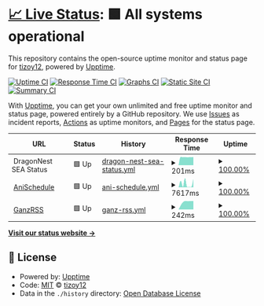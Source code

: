 # [📈 Live Status](https://tizoy12.github.io/GanzPinger/): <!--live status--> **🟩 All systems operational**

This repository contains the open-source uptime monitor and status page for [tizoy12](https://demo.upptime.js.org), powered by [Upptime](https://github.com/upptime/upptime).

[![Uptime CI](https://github.com/tizoy12/GanzPinger/workflows/Uptime%20CI/badge.svg)](https://github.com/tizoy12/GanzPinger/actions?query=workflow%3A%22Uptime+CI%22)
[![Response Time CI](https://github.com/tizoy12/GanzPinger/workflows/Response%20Time%20CI/badge.svg)](https://github.com/tizoy12/GanzPinger/actions?query=workflow%3A%22Response+Time+CI%22)
[![Graphs CI](https://github.com/tizoy12/GanzPinger/workflows/Graphs%20CI/badge.svg)](https://github.com/tizoy12/GanzPinger/actions?query=workflow%3A%22Graphs+CI%22)
[![Static Site CI](https://github.com/tizoy12/GanzPinger/workflows/Static%20Site%20CI/badge.svg)](https://github.com/tizoy12/GanzPinger/actions?query=workflow%3A%22Static+Site+CI%22)
[![Summary CI](https://github.com/tizoy12/GanzPinger/workflows/Summary%20CI/badge.svg)](https://github.com/tizoy12/GanzPinger/actions?query=workflow%3A%22Summary+CI%22)

With [Upptime](https://upptime.js.org), you can get your own unlimited and free uptime monitor and status page, powered entirely by a GitHub repository. We use [Issues](https://github.com/tizoy12/GanzPinger/issues) as incident reports, [Actions](https://github.com/tizoy12/GanzPinger/actions) as uptime monitors, and [Pages](https://demo.upptime.js.org) for the status page.

<!--start: status pages-->
<!-- This summary is generated by Upptime (https://github.com/upptime/upptime) -->
<!-- Do not edit this manually, your changes will be overwritten -->
<!-- prettier-ignore -->
| URL | Status | History | Response Time | Uptime |
| --- | ------ | ------- | ------------- | ------ |
| <img alt="" src="https://favicons.githubusercontent.com/null" height="13"> DragonNest SEA Status | 🟩 Up | [dragon-nest-sea-status.yml](https://github.com/tizoy12/GanzPinger/commits/HEAD/history/dragon-nest-sea-status.yml) | <details><summary><img alt="Response time graph" src="./graphs/dragon-nest-sea-status/response-time-week.png" height="20"> 201ms</summary><br><a href="https://tizoy12.github.io/GanzPinger/history/dragon-nest-sea-status"><img alt="Response time 201" src="https://img.shields.io/endpoint?url=https%3A%2F%2Fraw.githubusercontent.com%2Ftizoy12%2FGanzPinger%2FHEAD%2Fapi%2Fdragon-nest-sea-status%2Fresponse-time.json"></a><br><a href="https://tizoy12.github.io/GanzPinger/history/dragon-nest-sea-status"><img alt="24-hour response time 201" src="https://img.shields.io/endpoint?url=https%3A%2F%2Fraw.githubusercontent.com%2Ftizoy12%2FGanzPinger%2FHEAD%2Fapi%2Fdragon-nest-sea-status%2Fresponse-time-day.json"></a><br><a href="https://tizoy12.github.io/GanzPinger/history/dragon-nest-sea-status"><img alt="7-day response time 201" src="https://img.shields.io/endpoint?url=https%3A%2F%2Fraw.githubusercontent.com%2Ftizoy12%2FGanzPinger%2FHEAD%2Fapi%2Fdragon-nest-sea-status%2Fresponse-time-week.json"></a><br><a href="https://tizoy12.github.io/GanzPinger/history/dragon-nest-sea-status"><img alt="30-day response time 201" src="https://img.shields.io/endpoint?url=https%3A%2F%2Fraw.githubusercontent.com%2Ftizoy12%2FGanzPinger%2FHEAD%2Fapi%2Fdragon-nest-sea-status%2Fresponse-time-month.json"></a><br><a href="https://tizoy12.github.io/GanzPinger/history/dragon-nest-sea-status"><img alt="1-year response time 201" src="https://img.shields.io/endpoint?url=https%3A%2F%2Fraw.githubusercontent.com%2Ftizoy12%2FGanzPinger%2FHEAD%2Fapi%2Fdragon-nest-sea-status%2Fresponse-time-year.json"></a></details> | <details><summary><a href="https://tizoy12.github.io/GanzPinger/history/dragon-nest-sea-status">100.00%</a></summary><a href="https://tizoy12.github.io/GanzPinger/history/dragon-nest-sea-status"><img alt="All-time uptime 100.00%" src="https://img.shields.io/endpoint?url=https%3A%2F%2Fraw.githubusercontent.com%2Ftizoy12%2FGanzPinger%2FHEAD%2Fapi%2Fdragon-nest-sea-status%2Fuptime.json"></a><br><a href="https://tizoy12.github.io/GanzPinger/history/dragon-nest-sea-status"><img alt="24-hour uptime 100.00%" src="https://img.shields.io/endpoint?url=https%3A%2F%2Fraw.githubusercontent.com%2Ftizoy12%2FGanzPinger%2FHEAD%2Fapi%2Fdragon-nest-sea-status%2Fuptime-day.json"></a><br><a href="https://tizoy12.github.io/GanzPinger/history/dragon-nest-sea-status"><img alt="7-day uptime 100.00%" src="https://img.shields.io/endpoint?url=https%3A%2F%2Fraw.githubusercontent.com%2Ftizoy12%2FGanzPinger%2FHEAD%2Fapi%2Fdragon-nest-sea-status%2Fuptime-week.json"></a><br><a href="https://tizoy12.github.io/GanzPinger/history/dragon-nest-sea-status"><img alt="30-day uptime 100.00%" src="https://img.shields.io/endpoint?url=https%3A%2F%2Fraw.githubusercontent.com%2Ftizoy12%2FGanzPinger%2FHEAD%2Fapi%2Fdragon-nest-sea-status%2Fuptime-month.json"></a><br><a href="https://tizoy12.github.io/GanzPinger/history/dragon-nest-sea-status"><img alt="1-year uptime 100.00%" src="https://img.shields.io/endpoint?url=https%3A%2F%2Fraw.githubusercontent.com%2Ftizoy12%2FGanzPinger%2FHEAD%2Fapi%2Fdragon-nest-sea-status%2Fuptime-year.json"></a></details>
| <img alt="" src="https://favicons.githubusercontent.com/anischedule.ganzbot.repl.co" height="13"> [AniSchedule](https://AniSchedule.ganzbot.repl.co) | 🟩 Up | [ani-schedule.yml](https://github.com/tizoy12/GanzPinger/commits/HEAD/history/ani-schedule.yml) | <details><summary><img alt="Response time graph" src="./graphs/ani-schedule/response-time-week.png" height="20"> 7617ms</summary><br><a href="https://tizoy12.github.io/GanzPinger/history/ani-schedule"><img alt="Response time 7617" src="https://img.shields.io/endpoint?url=https%3A%2F%2Fraw.githubusercontent.com%2Ftizoy12%2FGanzPinger%2FHEAD%2Fapi%2Fani-schedule%2Fresponse-time.json"></a><br><a href="https://tizoy12.github.io/GanzPinger/history/ani-schedule"><img alt="24-hour response time 7617" src="https://img.shields.io/endpoint?url=https%3A%2F%2Fraw.githubusercontent.com%2Ftizoy12%2FGanzPinger%2FHEAD%2Fapi%2Fani-schedule%2Fresponse-time-day.json"></a><br><a href="https://tizoy12.github.io/GanzPinger/history/ani-schedule"><img alt="7-day response time 7617" src="https://img.shields.io/endpoint?url=https%3A%2F%2Fraw.githubusercontent.com%2Ftizoy12%2FGanzPinger%2FHEAD%2Fapi%2Fani-schedule%2Fresponse-time-week.json"></a><br><a href="https://tizoy12.github.io/GanzPinger/history/ani-schedule"><img alt="30-day response time 7617" src="https://img.shields.io/endpoint?url=https%3A%2F%2Fraw.githubusercontent.com%2Ftizoy12%2FGanzPinger%2FHEAD%2Fapi%2Fani-schedule%2Fresponse-time-month.json"></a><br><a href="https://tizoy12.github.io/GanzPinger/history/ani-schedule"><img alt="1-year response time 7617" src="https://img.shields.io/endpoint?url=https%3A%2F%2Fraw.githubusercontent.com%2Ftizoy12%2FGanzPinger%2FHEAD%2Fapi%2Fani-schedule%2Fresponse-time-year.json"></a></details> | <details><summary><a href="https://tizoy12.github.io/GanzPinger/history/ani-schedule">100.00%</a></summary><a href="https://tizoy12.github.io/GanzPinger/history/ani-schedule"><img alt="All-time uptime 100.00%" src="https://img.shields.io/endpoint?url=https%3A%2F%2Fraw.githubusercontent.com%2Ftizoy12%2FGanzPinger%2FHEAD%2Fapi%2Fani-schedule%2Fuptime.json"></a><br><a href="https://tizoy12.github.io/GanzPinger/history/ani-schedule"><img alt="24-hour uptime 100.00%" src="https://img.shields.io/endpoint?url=https%3A%2F%2Fraw.githubusercontent.com%2Ftizoy12%2FGanzPinger%2FHEAD%2Fapi%2Fani-schedule%2Fuptime-day.json"></a><br><a href="https://tizoy12.github.io/GanzPinger/history/ani-schedule"><img alt="7-day uptime 100.00%" src="https://img.shields.io/endpoint?url=https%3A%2F%2Fraw.githubusercontent.com%2Ftizoy12%2FGanzPinger%2FHEAD%2Fapi%2Fani-schedule%2Fuptime-week.json"></a><br><a href="https://tizoy12.github.io/GanzPinger/history/ani-schedule"><img alt="30-day uptime 100.00%" src="https://img.shields.io/endpoint?url=https%3A%2F%2Fraw.githubusercontent.com%2Ftizoy12%2FGanzPinger%2FHEAD%2Fapi%2Fani-schedule%2Fuptime-month.json"></a><br><a href="https://tizoy12.github.io/GanzPinger/history/ani-schedule"><img alt="1-year uptime 100.00%" src="https://img.shields.io/endpoint?url=https%3A%2F%2Fraw.githubusercontent.com%2Ftizoy12%2FGanzPinger%2FHEAD%2Fapi%2Fani-schedule%2Fuptime-year.json"></a></details>
| <img alt="" src="https://favicons.githubusercontent.com/ganzbot.up.railway.app" height="13"> [GanzRSS](https://ganzbot.up.railway.app/) | 🟩 Up | [ganz-rss.yml](https://github.com/tizoy12/GanzPinger/commits/HEAD/history/ganz-rss.yml) | <details><summary><img alt="Response time graph" src="./graphs/ganz-rss/response-time-week.png" height="20"> 242ms</summary><br><a href="https://tizoy12.github.io/GanzPinger/history/ganz-rss"><img alt="Response time 242" src="https://img.shields.io/endpoint?url=https%3A%2F%2Fraw.githubusercontent.com%2Ftizoy12%2FGanzPinger%2FHEAD%2Fapi%2Fganz-rss%2Fresponse-time.json"></a><br><a href="https://tizoy12.github.io/GanzPinger/history/ganz-rss"><img alt="24-hour response time 242" src="https://img.shields.io/endpoint?url=https%3A%2F%2Fraw.githubusercontent.com%2Ftizoy12%2FGanzPinger%2FHEAD%2Fapi%2Fganz-rss%2Fresponse-time-day.json"></a><br><a href="https://tizoy12.github.io/GanzPinger/history/ganz-rss"><img alt="7-day response time 242" src="https://img.shields.io/endpoint?url=https%3A%2F%2Fraw.githubusercontent.com%2Ftizoy12%2FGanzPinger%2FHEAD%2Fapi%2Fganz-rss%2Fresponse-time-week.json"></a><br><a href="https://tizoy12.github.io/GanzPinger/history/ganz-rss"><img alt="30-day response time 242" src="https://img.shields.io/endpoint?url=https%3A%2F%2Fraw.githubusercontent.com%2Ftizoy12%2FGanzPinger%2FHEAD%2Fapi%2Fganz-rss%2Fresponse-time-month.json"></a><br><a href="https://tizoy12.github.io/GanzPinger/history/ganz-rss"><img alt="1-year response time 242" src="https://img.shields.io/endpoint?url=https%3A%2F%2Fraw.githubusercontent.com%2Ftizoy12%2FGanzPinger%2FHEAD%2Fapi%2Fganz-rss%2Fresponse-time-year.json"></a></details> | <details><summary><a href="https://tizoy12.github.io/GanzPinger/history/ganz-rss">100.00%</a></summary><a href="https://tizoy12.github.io/GanzPinger/history/ganz-rss"><img alt="All-time uptime 100.00%" src="https://img.shields.io/endpoint?url=https%3A%2F%2Fraw.githubusercontent.com%2Ftizoy12%2FGanzPinger%2FHEAD%2Fapi%2Fganz-rss%2Fuptime.json"></a><br><a href="https://tizoy12.github.io/GanzPinger/history/ganz-rss"><img alt="24-hour uptime 100.00%" src="https://img.shields.io/endpoint?url=https%3A%2F%2Fraw.githubusercontent.com%2Ftizoy12%2FGanzPinger%2FHEAD%2Fapi%2Fganz-rss%2Fuptime-day.json"></a><br><a href="https://tizoy12.github.io/GanzPinger/history/ganz-rss"><img alt="7-day uptime 100.00%" src="https://img.shields.io/endpoint?url=https%3A%2F%2Fraw.githubusercontent.com%2Ftizoy12%2FGanzPinger%2FHEAD%2Fapi%2Fganz-rss%2Fuptime-week.json"></a><br><a href="https://tizoy12.github.io/GanzPinger/history/ganz-rss"><img alt="30-day uptime 100.00%" src="https://img.shields.io/endpoint?url=https%3A%2F%2Fraw.githubusercontent.com%2Ftizoy12%2FGanzPinger%2FHEAD%2Fapi%2Fganz-rss%2Fuptime-month.json"></a><br><a href="https://tizoy12.github.io/GanzPinger/history/ganz-rss"><img alt="1-year uptime 100.00%" src="https://img.shields.io/endpoint?url=https%3A%2F%2Fraw.githubusercontent.com%2Ftizoy12%2FGanzPinger%2FHEAD%2Fapi%2Fganz-rss%2Fuptime-year.json"></a></details>

<!--end: status pages-->

[**Visit our status website →**](https://tizoy12.github.io/GanzPinger/)

## 📄 License

- Powered by: [Upptime](https://github.com/upptime/upptime)
- Code: [MIT](./LICENSE) © [tizoy12](https://demo.upptime.js.org)
- Data in the `./history` directory: [Open Database License](https://opendatacommons.org/licenses/odbl/1-0/)
